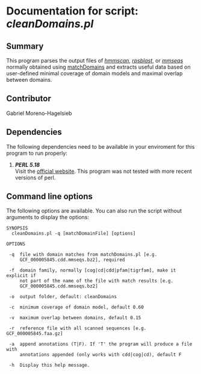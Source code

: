 # Documentation for script: _cleanDomains.pl_


## Summary
This program parses the output files of [_hmmscan_](http://hmmer.org/), [_rpsblast_](https://www.perl.org/), or [_mmseqs_](https://github.com/soedinglab/MMseqs2)
normally obtained using [matchDomains](matchDomains.md) and extracts useful data based on user-defined minimal coverage of domain models and maximal overlap between domains.


## Contributor
Gabriel Moreno-Hagelsieb


## Dependencies
The following dependencies need to be available in your enviroment for this 
program to run properly:

1. **_PERL 5.18_**  
Visit the [official website](https://www.perl.org/). This program 
was not tested with more recent versions of perl.


## Command line options
The following options are available. You can also run the 
script without arguments to display the options:  

    SYNOPSIS
      cleanDomains.pl -q [matchDomainFile] [options]

    OPTIONS
    
     -q  file with domain matches from matchDomains.pl [e.g.
         GCF_000005845.cdd.mmseqs.bz2], required

     -f  domain family, normally [cog|cd|cdd|pfam|tigrfam], make it explicit if
         not part of the name of the file with match results [e.g.
         GCF_000005845.cdd.mmseqs.bz2]

     -o  output folder, default: cleanDomains

     -c  minimum coverage of domain model, default 0.60

     -v  maximum overlap between domains, default 0.15

     -r  reference file with all scanned sequences [e.g. GCF_000005845.faa.gz]

     -a  append annotations (T|F). If 'T' the program will produce a file with
         annotations appended (only works with cdd|cog|cd), default F
         
     -h  Display this help message.
